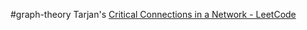 #graph-theory 
Tarjan's
[Critical Connections in a Network - LeetCode](https://leetcode.com/problems/critical-connections-in-a-network/description/)